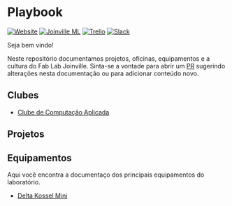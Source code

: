 # Playbook

[![Website](https://img.shields.io/website-up-down-green-red/http/shields.io.svg)](http://www.fablabjoinville.com.br)
[![Joinville ML](https://img.shields.io/joinville.ml-up-down-green-red/http/shields.io.svg)](http://joinville.ml)
[![Trello](https://img.shields.io/badge/trello-tasks-blue.svg)](https://trello.com/b/HZts44Oi/tarefas)
[![Slack](https://img.shields.io/badge/slack-community-orange.svg)](https://fablabjoinville.herokuapp.com)

Seja bem vindo!

Neste repositório documentamos projetos, oficinas, equipamentos e a cultura do Fab Lab Joinville. Sinta-se a vontade para abrir um [PR](https://help.github.com/articles/about-pull-requests/) sugerindo alterações nesta documentação ou para adicionar conteúdo novo.

## Clubes

* [Clube de Computação Aplicada](https://github.com/fablabjoinville/computacao-aplicada)

## Projetos

## Equipamentos

Aqui você encontra a documentaço dos principais equipamentos do laboratório.

* [Delta Kossel Mini](/equipamentos/impressora-3d-delta-kossel-mini/README.md)
